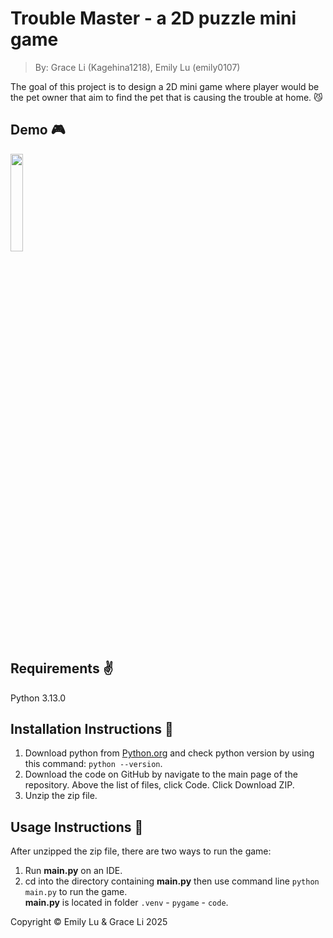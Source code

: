 # Trouble Master - a 2D puzzle mini game
>By: Grace Li (Kagehina1218), Emily Lu (emily0107)    
  
The goal of this project is to design a 2D mini game where player would be the pet owner that aim to find the pet that is causing the trouble at home. :smirk_cat:

## Demo :video_game:
<img src="https://github.com/user-attachments/assets/9d697f7d-96bc-4431-9db2-255b86dba2b7" style="width: 20%;">

## Requirements :v:
Python 3.13.0  

## Installation Instructions :file_folder:
1. Download python from [Python.org](https://www.python.org/downloads/) and check python version by using this command: `python --version`.  
2. Download the code on GitHub by navigate to the main page of the repository. Above the list of files, click Code. Click Download ZIP.
3. Unzip the zip file.  
## Usage Instructions :pushpin: 
After unzipped the zip file, there are two ways to run the game:  
1. Run **main.py** on an IDE.  
2. cd into the directory containing **main.py** then use command line `python main.py` to run the game.  
**main.py** is located in folder `.venv` - `pygame` - `code`.

Copyright © Emily Lu & Grace Li 2025
